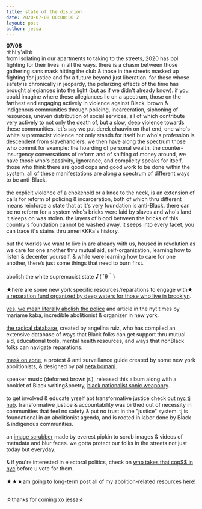 ```yaml
---
title: state of the disunion
date: 2020-07-08 00:00:00 Z
layout: post
author: jessa
---
```


<body>
	<p> 
<strong>07/08</strong><br>
☆hi y'all☆<br>from isolating in our apartments to taking to the streets, 2020 has ppl fighting for their lives in all the ways. there is a chasm between those gathering sans mask hitting the club & those in the streets masked up fighting for justice and for a future beyond just liberation. for those whose safety is chronically in jeopardy, the polarizing effects of the time has brought allegiances into the light (but as if we didn't already know). if you could imagine where these allegiances lie on a spectrum, those on the farthest end engaging actively in violence against Black, brown & indigenous communities through policing, incarceration, siphoning of resources, uneven distribution of social services, all of which contribute very actively to not only the death of, but a slow, deep violence towards these communities. let's say we put derek chauvin on that end, one who's white supremacist violence not only stands for itself but who's profession is descendent from slavehandlers. we then have along the spectrum those who commit for example: the hoarding of personal wealth, the counter-insurgency conversations of reform and of shifting of money around, we have those who's passivity, ignorance, and complicity speaks for itself, those who think there are good cops and good work to be done within the system. all of these manifestations are along a spectrum of different ways to be anti-Black.
<br><br>
the explicit violence of a chokehold or a knee to the neck, is an extension of calls for reform of policing & incarceration, both of which thru different means reinforce a state that at it's very foundation is anti-Black. there can be no reform for a system who's bricks were laid by slaves and who's land it sleeps on was stolen. the layers of blood between the bricks of this country's foundation cannot be washed away. it seeps into every facet, you can trace it's stains thru ameriKKKa's history.  
<br><br>
but the worlds we want to live in are already with us, housed in revolution as we care for one another thru mutual aid, self-organization, learning how to listen & decenter yourself. & while were learning how to care for one another, there’s just some things that need to burn first. 
<br><br>
abolish the white supremacist state ♪( ´θ｀)
<br><br>
★here are some new york specific resources/reparations to engage with★ <br>
<a href="https://www.paypal.com/pools/c/8qF7p6rtJQ">a reparation fund organized by deep waters for those who live in brooklyn</a>.
<br><br>
<a href="https://www.nytimes.com/2020/06/12/opinion/sunday/floyd-abolish-defund-police.html">yes, we mean literally abolish the police</a> and article in the nyt times by mariame kaba, incredible abolitionist & organizer in new york.
<br><br>
<a href="https://www.theradicaldatabase.com/">the radical database</a>, created by angelina ruiz, who has compiled an extensive database of ways that Black folks can get support thru mutual aid, educational tools, mental health resources, and ways that nonBlack folks can navigate reparations. 
<br><br>
<a href="https://maskon.zone/">mask on zone</a>, a protest & anti surveillance guide created by some new york abolitionists, & designed by pal <a href="https://www.netabomani.com/">neta bomani</a>.
<br><br>
speaker music (deforrest brown jr.), released this album along with a booklet of Black writing&poetry, <a href="https://speakermusic.bandcamp.com/album/black-nationalist-sonic-weaponry">black nationalist sonic weaponry</a>.
<br><br>
to get involved & educate yrself abt transformative justice check out <a href="https://nyctjhub.com/">nyc tj hub</a>. transformative justice & accountability was birthed out of necessity in communities that feel no safety & put no trust in the "justice" system. tj is foundational in an abolitionist agenda, and is rooted in labor done by Black & indigenous communities. 
<br><br>
an <a href="https://everestpipkin.github.io/image-scrubber/">image scrubber</a> made by everest pipkin to scrub images & videos of metadata and blur faces. we gotta protect our folks in the streets not just today but everyday.
<br><br>
& if you're interested in electoral politics, check on <a href="https://docs.google.com/spreadsheets/d/1bu1wXgR8WKxhiF46W_VcVjk86myBC47S6bIfD8bwqic/edit#gid=491842586">who takes that cop$$ in nyc</a> before u vote for them. 
<br><br>
★★★am going to long-term post all of my abolition-related resources <a href="https://www.are.na/share/VoSfkyV">here!</a>
<br><br>

☆thanks for coming xo jessa☆
</p>
</body>